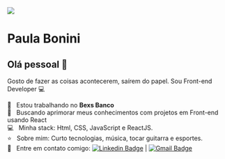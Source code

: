 <img width="auto" src="file:///C:/Users/paula/Downloads/My%20Post.png">


# Paula Bonini

## Olá pessoal 👋
Gosto de fazer as coisas acontecerem, saírem do papel.
Sou Front-end Developer :computer:

 :money_with_wings:  &nbsp; Estou trabalhando no **Bexs Banco**
 <br/> :purple_heart: &nbsp; Buscando aprimorar meus conhecimentos com projetos em Front-end usando React
 <br/> :computer: &nbsp; Minha stack: Html, CSS, JavaScript e ReactJS.
 <br/> :star:  &nbsp; Sobre mim: Curto tecnologias, música, tocar guitarra e esportes.
 <br/> :email: &nbsp; Entre em contato comigo: [![Linkedin Badge](https://img.shields.io/badge/-PaulaBonini-blue?style=flat-square&logo=Linkedin&logoColor=white&link=https://www.linkedin.com/in/paulabonini/)](https://www.linkedin.com/in/paulabonini/) | 
[![Gmail Badge](https://img.shields.io/badge/-paula_almeidabonini@hotmail.com-c14438?style=flat-square&logo=Gmail&logoColor=white&link=mailto:paula_almeidabonini@hotmail.com)](mailto:paula_almeidabonini@hotmail.com)



<!--
**paulabonini/paulabonini** is a ✨ _special_ ✨ repository because its `README.md` (this file) appears on your GitHub profile.

